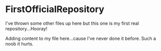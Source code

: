 # FirstOfficialRepository
I've thrown some other files up here but this one is my first real repository...Hooray!

Adding content to my file here...cause I've never done it before.  Such a noob it hurts.
